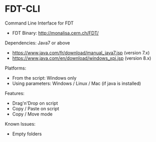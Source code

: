 FDT-CLI
=======

Command Line Interface for FDT
  - FDT Binary: http://monalisa.cern.ch/FDT/

Dependencies: Java7 or above
  - https://www.java.com/fr/download/manual_java7.jsp (version 7.x)
  - https://www.java.com/en/download/windows_xpi.jsp (version 8.x)

Platforms:
  - From the script: Windows only
  - Using parameters: Windows / Linux / Mac (if java is installed)

Features:
  - Drag'n'Drop on script
  - Copy / Paste on script
  - Copy / Move mode

Known Issues:
  - Empty folders
